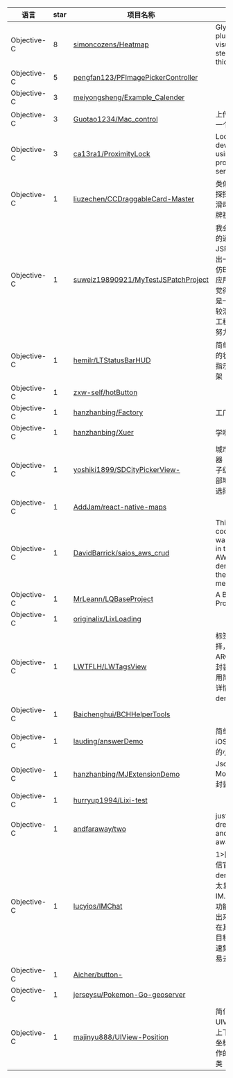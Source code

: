 语言|star|项目名称|描述
---|---|---|---
Objective-C|8|[simoncozens/Heatmap](https://github.com/simoncozens/Heatmap)|Glyphs plugin for visualizing stem thickness
Objective-C|5|[pengfan123/PFImagePickerController](https://github.com/pengfan123/PFImagePickerController)| 
Objective-C|3|[meiyongsheng/Example_Calender](https://github.com/meiyongsheng/Example_Calender)| 
Objective-C|3|[Guotao1234/Mac_control](https://github.com/Guotao1234/Mac_control)|上传了第一个应用
Objective-C|3|[ca13ra1/ProximityLock](https://github.com/ca13ra1/ProximityLock)|Lock device using proximity sensor.
Objective-C|1|[liuzechen/CCDraggableCard-Master](https://github.com/liuzechen/CCDraggableCard-Master)|类似陌陌探探中可滑动的卡牌视图
Objective-C|1|[suweiz19890921/MyTestJSPatchProject](https://github.com/suweiz19890921/MyTestJSPatchProject)|我会慢慢的通过JSPatch写出一个模仿Bilibili的应用，我觉得应该是一个比较浩大的工程了，努力。
Objective-C|1|[hemilr/LTStatusBarHUD](https://github.com/hemilr/LTStatusBarHUD)|简单易用的状态栏指示器框架
Objective-C|1|[zxw-self/hotButton](https://github.com/zxw-self/hotButton)| 
Objective-C|1|[hanzhanbing/Factory](https://github.com/hanzhanbing/Factory)|工厂模式
Objective-C|1|[hanzhanbing/Xuer](https://github.com/hanzhanbing/Xuer)|学啊网
Objective-C|1|[yoshiki1899/SDCityPickerView-](https://github.com/yoshiki1899/SDCityPickerView-)| 城市选择器（包含子级别全部地区的选择）
Objective-C|1|[AddJam/react-native-maps](https://github.com/AddJam/react-native-maps)| 
Objective-C|1|[DavidBarrick/saios_aws_crud](https://github.com/DavidBarrick/saios_aws_crud)|This is the code that was used in the AWS demo at the SAiOS meetup
Objective-C|1|[MrLeann/LQBaseProject](https://github.com/MrLeann/LQBaseProject)|A Base Project
Objective-C|1|[originalix/LixLoading](https://github.com/originalix/LixLoading)| 
Objective-C|1|[LWTFLH/LWTagsView](https://github.com/LWTFLH/LWTagsView)|标签的选择，ARC，已封装，使用简单，详情参看demo，
Objective-C|1|[Baichenghui/BCHHelperTools](https://github.com/Baichenghui/BCHHelperTools)| 
Objective-C|1|[lauding/answerDemo](https://github.com/lauding/answerDemo)|简单介绍iOS的KVO的小Demo
Objective-C|1|[hanzhanbing/MJExtensionDemo](https://github.com/hanzhanbing/MJExtensionDemo)|Json-Model解析封装
Objective-C|1|[hurryup1994/Lixi-test](https://github.com/hurryup1994/Lixi-test)| 
Objective-C|1|[andfaraway/two](https://github.com/andfaraway/two)|just for dream and far away
Objective-C|1|[lucyios/IMChat](https://github.com/lucyios/IMChat)|1>网易云信官网的demo功能太复杂.将IM.音视频.功能抽离出来.方便在其他项目移植.快速集成网易云信IM
Objective-C|1|[Aicher/button-](https://github.com/Aicher/button-)| 
Objective-C|1|[jerseysu/Pokemon-Go-geoserver](https://github.com/jerseysu/Pokemon-Go-geoserver)| 
Objective-C|1|[majinyu888/UIView-Position](https://github.com/majinyu888/UIView-Position)|简化 UIView的 上下左右 坐标等操作的 工具类
